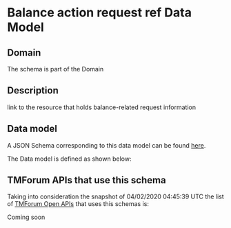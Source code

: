 # Balance action request ref Data Model

## Domain

The  schema is part of the  Domain

## Description

link to the resource that holds balance-related request information

## Data model

A JSON Schema corresponding to this data model can be found
[here](https://github.com/tmforum-rand/schemas/blob/candidates/Customer/BalanceActionRequestRef.schema.json).

The Data model is defined as shown below:




## TMForum APIs that use this schema

Taking into consideration the snapshot of 04/02/2020 04:45:39 UTC the list of [TMForum Open APIs](https://www.tmforum.org/open-apis/) that uses this schemas is:

Coming soon